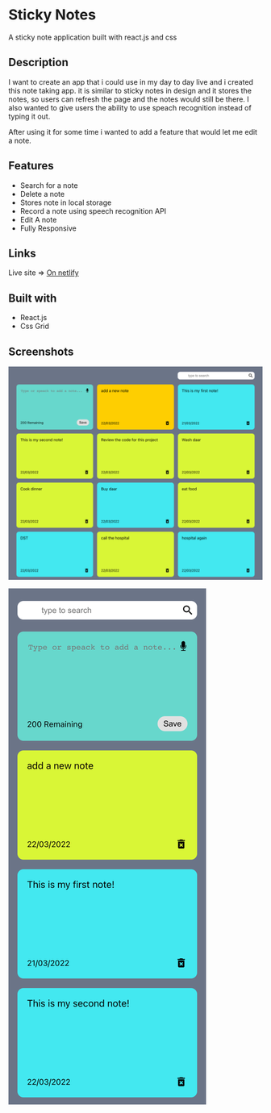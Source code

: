 # Sticky Notes

A sticky note application built with react.js and css

## Description

I want to create an app that i could use in my day to day live and i created this note taking app. 
it is similar to sticky notes in design and it stores the notes, 
so users can refresh the page and the notes would still be there.
I also wanted to give users the ability to use speach recognition instead of typing it out. 

After using it for some time i wanted to add a feature that would let me edit a note.

## Features
- Search for a note
- Delete a note
- Stores note in local storage
- Record a note using speech recognition API
- Edit A note
- Fully Responsive

## Links

Live site => [On netlify](https://sticky-notes-react-app.netlify.app/)

## Built with

- React.js
- Css Grid

## Screenshots

![desktop view](./images/desktop-view.png)

![mobile view](./images/mobile-view.png)
